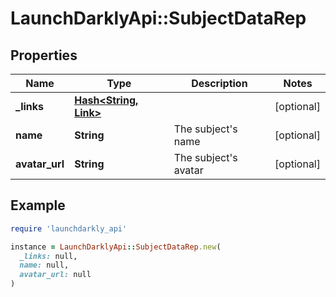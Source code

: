 # LaunchDarklyApi::SubjectDataRep

## Properties

| Name | Type | Description | Notes |
| ---- | ---- | ----------- | ----- |
| **_links** | [**Hash&lt;String, Link&gt;**](Link.md) |  | [optional] |
| **name** | **String** | The subject&#39;s name | [optional] |
| **avatar_url** | **String** | The subject&#39;s avatar | [optional] |

## Example

```ruby
require 'launchdarkly_api'

instance = LaunchDarklyApi::SubjectDataRep.new(
  _links: null,
  name: null,
  avatar_url: null
)
```

